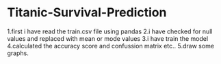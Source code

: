 # Titanic-Survival-Prediction
1.first i have read the train.csv file using pandas
2.i have checked for null values and replaced with mean or mode values
3.i have train the model
4.calculated the accuracy score and confussion matrix etc..
5.draw some graphs.

